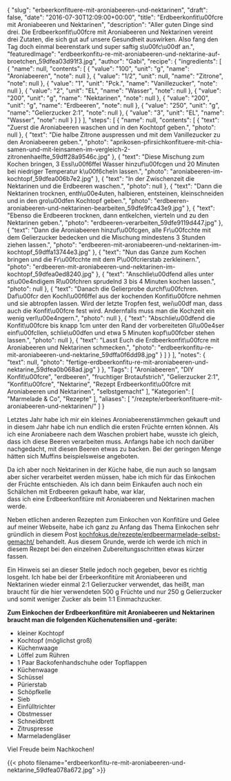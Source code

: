 {
    "slug": "erbeerkonfituere-mit-aroniabeeren-und-nektarinen",
    "draft": false,
    "date": "2016-07-30T12:09:00+00:00",
    "title": "Erdbeerkonfit\u00fcre mit Aroniabeeren und Nektarinen",
    "description": "Aller guten Dinge sind drei. Die Erdbeerkonfit\u00fcre mit Aroniabeeren und Nektarinen vereint drei Zutaten, die sich gut auf unsere Gesundheit auswirken. Also fang den Tag doch einmal beerenstark und super saftig s\u00fc\u00df an.",
    "featuredImage": "erdbeerkonfitu-re-mit-aroniabeeren-und-nektarine-auf-broetchen_59dfea03d91f3.jpg",
    "author": "Gabi",
    "recipe": {
        "ingredients": [
            {
                "name": null,
                "contents": [
                    {
                        "value": "100",
                        "unit": "g",
                        "name": "Aroniabeeren",
                        "note": null
                    },
                    {
                        "value": "1\/2",
                        "unit": null,
                        "name": "Zitrone",
                        "note": null
                    },
                    {
                        "value": "1",
                        "unit": "Pck.",
                        "name": "Vanillezucker",
                        "note": null
                    },
                    {
                        "value": "2",
                        "unit": "EL",
                        "name": "Wasser",
                        "note": null
                    },
                    {
                        "value": "200",
                        "unit": "g",
                        "name": "Nektarinen",
                        "note": null
                    },
                    {
                        "value": "200",
                        "unit": "g",
                        "name": "Erdbeeren",
                        "note": null
                    },
                    {
                        "value": "250",
                        "unit": "g",
                        "name": "Gelierzucker 2:1",
                        "note": null
                    },
                    {
                        "value": "3",
                        "unit": "EL",
                        "name": "Wasser",
                        "note": null
                    }
                ]
            }
        ],
        "steps": [
            {
                "name": null,
                "contents": [
                    {
                        "text": "Zuerst die Aroniabeeren waschen und in den Kochtopf geben.",
                        "photo": null
                    },
                    {
                        "text": "Die halbe Zitrone auspressen und mit dem Vanillezucker zu den Aroniabeeren geben.",
                        "photo": "aprikosen-pfirsichkonfituere-mit-chia-samen-und-mit-leinsamen-im-vergleich-2-zitronenhaelfte_59dff28a9546c.jpg"
                    },
                    {
                        "text": "Diese Mischung zum Kochen bringen, 3 Essl\u00f6ffel Wasser hinzuf\u00fcgen und 20 Minuten bei niedriger Temperatur k\u00f6cheln lassen.",
                        "photo": "aroniabeeren-im-kochtopf_59dfea006b7e2.jpg"
                    },
                    {
                        "text": "In der Zwischenzeit die Nektarinen und die Erdbeeren waschen.",
                        "photo": null
                    },
                    {
                        "text": "Dann die Nektarinen trocknen, enth\u00e4uten, halbieren, entsteinen, kleinschneiden und in den gro\u00dfen Kochtopf geben.",
                        "photo": "erdbeeren-aroniabeeren-und-nektarinen-bearbeiten_59dfe9fca43e9.jpg"
                    },
                    {
                        "text": "Ebenso die Erdbeeren trocknen, dann entkelchen, vierteln und zu den Nektarinen geben.",
                        "photo": "erdbeeren-verarbeiten_59dfe9119d447.jpg"
                    },
                    {
                        "text": "Dann die Aroniabeeren hinzuf\u00fcgen, alle Fr\u00fcchte mit dem Gelierzucker bedecken und die Mischung mindestens 3 Stunden ziehen lassen.",
                        "photo": "erdbeeren-mit-aroniabeeren-und-nektarinen-im-kochtopf_59dffa13744e3.jpg"
                    },
                    {
                        "text": "Nun das Ganze zum Kochen bringen und die Fr\u00fcchte mit dem P\u00fcrierstab zerkleinern.",
                        "photo": "erdbeeren-mit-aroniabeeren-und-nektarinen-im-kochtopf_59dfea0ed8240.jpg"
                    },
                    {
                        "text": "Anschlie\u00dfend alles unter st\u00e4ndigem R\u00fchren sprudelnd 3 bis 4 Minuten kochen lassen.",
                        "photo": null
                    },
                    {
                        "text": "Danach die Gelierprobe durchf\u00fchren. Daf\u00fcr den Kochl\u00f6ffel aus der kochenden Konfit\u00fcre nehmen und sie abtropfen lassen. Wird der letzte Tropfen fest, wei\u00df man, dass auch die Konfit\u00fcre fest wird. Andernfalls muss man die Kochzeit ein wenig verl\u00e4ngern.",
                        "photo": null
                    },
                    {
                        "text": "Abschlie\u00dfend die Konfit\u00fcre bis knapp 1cm unter den Rand der vorbereiteten Gl\u00e4ser einf\u00fcllen, schlie\u00dfen und etwa 5 Minuten kopf\u00fcber stehen lassen.",
                        "photo": null
                    },
                    {
                        "text": "Lasst Euch die Erdbeerkonfit\u00fcre mit Aroniabeeren und Nektarinen schmecken.",
                        "photo": "erdbeerkonfitu-re-mit-aroniabeeren-und-nektarine_59dffa0f6dd98.jpg"
                    }
                ]
            }
        ],
        "notes": {
            "text": null,
            "photo": "fertige-erdbeerkonfitu-re-mit-aroniabeeren-und-nektarine_59dfea0b068ad.jpg"
        }
    },
    "Tags": [
        "Aroniabeeren",
        "DIY Konfit\u00fcre",
        "erdbeeren",
        "fruchtiger Brotaufstrich",
        "Gelierzucker 2:1",
        "Konfit\u00fcre",
        "Nektarine",
        "Rezept Erdbeerkonfit\u00fcre mit Aroniabeeren und Nektarinen",
        "selbstgemacht"
    ],
    "Kategorien": [
        "Marmelade &amp; Co",
        "Rezepte"
    ],
    "aliases": [
        "\/rezepte\/erbeerkonfituere-mit-aroniabeeren-und-nektarinen\/"
    ]
}

Letztes Jahr habe ich mir ein kleines Aroniabeerenstämmchen gekauft und in diesem Jahr habe ich nun endlich die ersten Früchte ernten können. Als ich eine Aroniabeere nach dem Waschen probiert habe, wusste ich gleich, dass ich diese Beeren verarbeiten muss. Anfangs habe ich noch darüber nachgedacht, mit diesen Beeren etwas zu backen. Bei der geringen Menge hätten sich Muffins beispielsweise angeboten.

Da ich aber noch Nektarinen in der Küche habe, die nun auch so langsam aber sicher verarbeitet werden müssen, habe ich mich für das Einkochen der Früchte entschieden. Als ich dann beim Einkaufen auch noch ein Schälchen mit Erdbeeren gekauft habe, war klar, dass ich eine Erdbeerkonfitüre mit Aroniabeeren und Nektarinen machen werde.

Neben etlichen anderen Rezepten zum Einkochen von Konfitüre und Gelee auf meiner Webseite, habe ich ganz zu Anfang das Thema Einkochen sehr gründlich in diesem Post [kochfokus.de/rezepte/erdbeermarmelade-selbst-gemacht/][1] behandelt. Aus diesem Grunde, werde ich werde ich mich in diesem Rezept bei den einzelnen Zubereitungsschritten etwas kürzer fassen.

Ein Hinweis sei an dieser Stelle jedoch noch gegeben, bevor es richtig losgeht. Ich habe bei der Erbeerkonfitüre mit Aroniabeeren und Nektarinen wieder einmal 2:1 Gelierzucker verwendet, das heißt, man braucht für die hier verwendeten 500 g Früchte und nur 250 g Gelierzucker und somit weniger Zucker als beim 1:1 Einmachzucker.

**Zum Einkochen der Erdbeerkonfitüre mit Aroniabeeren und Nektarinen braucht man die folgenden Küchenutensilien und -geräte:**

 * kleiner Kochtopf
 * Kochtopf (möglichst groß)
 * Küchenwaage
 * Löffel zum Rühren
 * 1 Paar Backofenhandschuhe oder Topflappen
 * Küchenwaage
 * Schüssel
 * Pürierstab
 * Schöpfkelle
 * Sieb
 * Einfülltrichter
 * Obstmesser
 * Schneidbrett
 * Zitruspresse
 * Marmeladengläser

Viel Freude beim Nachkochen!

{{< photo filename="erdbeerkonfitu-re-mit-aroniabeeren-und-nektarine_59dfea078a672.jpg" >}}

 [1]: https://kochfokus.de/rezepte/erdbeermarmelade-selbst-gemacht/ "Anleitung: Erdbeermarmelade selber machen"